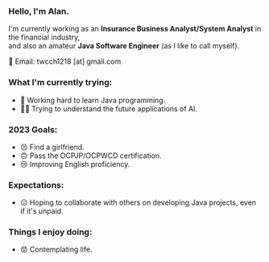 ### Hello, I'm Alan.

I'm currently working as an **Insurance Business Analyst/System Analyst** in the financial industry,  
and also an amateur **Java Software Engineer** (as I like to call myself).

📧 Email: twcch1218 [at] gmail.com

### What I'm currently trying:
 - 🤪 Working hard to learn Java programming.
 - 😵‍💫 Trying to understand the future applications of AI.

### 2023 Goals:
 - 😣 Find a girlfriend.
 - 🙃 Pass the OCPJP/OCPWCD certification.
 - 😢 Improving English proficiency.

### Expectations:
 - 😑 Hoping to collaborate with others on developing Java projects, even if it's unpaid.

### Things I enjoy doing:
 - 😟 Contemplating life.